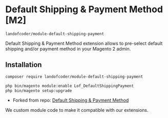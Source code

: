 # Default Shipping & Payment Method [M2]

``landofcoder/module-default-shipping-payment``

Default Shipping & Payment Method extension allows to pre-select default shipping and/or payment method in your Magento 2 admin.

## Installation

```sh
composer require landofcoder/module-default-shipping-payment

php bin/magento module:enable Lof_DefaultShippingPayment
php bin/magento setup:upgrade
```
* Forked from repo: [Default Shipping & Payment Method](https://github.com/hungersoft/magento2-default-shipping-payment.git)

We custom module code to make it compatible with our extensions.
